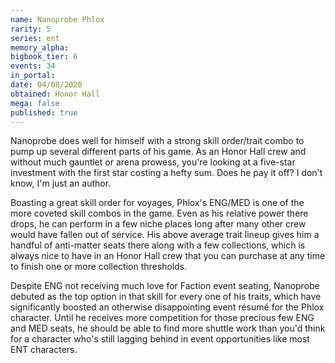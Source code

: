 ```yaml
---
name: Nanoprobe Phlox
rarity: 5
series: ent
memory_alpha:
bigbook_tier: 6
events: 34
in_portal:
date: 04/08/2020
obtained: Honor Hall
mega: false
published: true
---
```


Nanoprobe does well for himself with a strong skill order/trait combo to pump up several different parts of his game. As an Honor Hall crew and without much gauntlet or arena prowess, you're looking at a five-star investment with the first star costing a hefty sum. Does he pay it off? I don't know, I'm just an author.

Boasting a great skill order for voyages, Phlox's ENG/MED is one of the more coveted skill combos in the game. Even as his relative power there drops, he can perform in a few niche places long after many other crew would have fallen out of service. His above average trait lineup gives him a handful of anti-matter seats there along with a few collections, which is always nice to have in an Honor Hall crew that you can purchase at any time to finish one or more collection thresholds.

Despite ENG not receiving much love for Faction event seating, Nanoprobe debuted as the top option in that skill for every one of his traits, which have significantly boosted an otherwise disappointing event résumé for the Phlox character. Until he receives more competition for those precious few ENG and MED seats, he should be able to find more shuttle work than you'd think for a character who's still lagging behind in event opportunities like most ENT characters.
